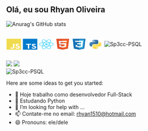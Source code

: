 ## Olá, eu sou Rhyan Oliveira

![Anurag's GitHub stats](https://github-readme-stats.vercel.app/api?username=Sp3cc&show_icons=true&theme=dark)

<div style="display: inline_block"><br>
  <img align="center" alt="Sp3cc-Js" height="30" width="40" src="https://raw.githubusercontent.com/devicons/devicon/master/icons/javascript/javascript-plain.svg">
  <img align="center" alt="Sp3cc-Ts" height="30" width="40" src="https://raw.githubusercontent.com/devicons/devicon/master/icons/typescript/typescript-plain.svg">
  <img align="center" alt="Sp3cc-React" height="30" width="40" src="https://raw.githubusercontent.com/devicons/devicon/master/icons/react/react-original.svg">
  <img align="center" alt="Sp3cc-HTML" height="30" width="40" src="https://raw.githubusercontent.com/devicons/devicon/master/icons/html5/html5-original.svg">
  <img align="center" alt="Sp3cc-CSS" height="30" width="40" src="https://raw.githubusercontent.com/devicons/devicon/master/icons/css3/css3-original.svg">
  <img align="center" alt="Sp3cc-Python" height="30" width="40" src="https://raw.githubusercontent.com/devicons/devicon/master/icons/python/python-original.svg">
  <img align="center" alt="Sp3cc-PSQL" height="30" width="40" src="https://cdn.jsdelivr.net/gh/devicons/devicon/icons/postgresql/postgresql-original-wordmark.svg" />
</div>

##

<div> 
  <a href = "mailto:rhyan1510@hotmail.com"><img src="https://img.shields.io/badge/-email-%23333?style=for-the-badge&logo=gmail&logoColor=white" target="_blank"></a>
  <a href="https://www.linkedin.com/in/rhyanoliveira/" target="_blank"><img src="https://img.shields.io/badge/-LinkedIn-%230077B5?style=for-the-badge&logo=linkedin&logoColor=white" target="_blank"></a> 
</div>

  <img align="center" alt="Sp3cc-PSQL" height="150" width="200" src="https://media3.giphy.com/media/S3PBXqHjKL9GZhK2Yv/giphy.gif?cid=ecf05e470qr1r2qkrojyksz38sdfmvf00pjudldb2ugf6r4h&ep=v1_gifs_search&rid=giphy.gif&ct=g">

Here are some ideas to get you started:

- 🔭 Hoje trabalho como desenvolvedor Full-Stack
- 🌱 Estudando Python
- 🤔 I’m looking for help with ...
- 📫 Contate-me no email: rhyan1510@hotmail.com
- 😄 Pronouns: ele/dele


